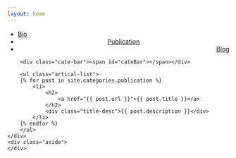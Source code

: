 ```yaml
---
layout: home
---
```


<div class="index-content publication">
    <div class="section">
        <ul class="artical-cate">
            <li><a href="/"><span>Bio</span></a></li>
            <li class="on" style="text-align:center"><a href="/publication"><span>Publication</span></a></li>
            <li style="text-align:right"><a href="/blog"><span>Blog</span></a></li>
        </ul>

        <div class="cate-bar"><span id="cateBar"></span></div>

        <ul class="artical-list">
        {% for post in site.categories.publication %}
            <li>
                <h2>
                    <a href="{{ post.url }}">{{ post.title }}</a>
                </h2>
                <div class="title-desc">{{ post.description }}</div>
            </li>
        {% endfor %}
        </ul>
    </div>
    <div class="aside">
    </div>
</div>
